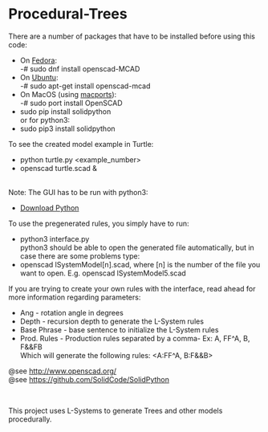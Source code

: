 # Procedural-Trees

 There are a number of packages that have to be installed before using this code: <br>
 - On <A HREF="https://start.fedoraproject.org">Fedora</A>: <br>
 -# sudo dnf install openscad-MCAD <br>
 - On <A HREF="https://www.ubuntu.com/desktop">Ubuntu</A>: <br>
 -# sudo apt-get install openscad-mcad <br>
 - On MacOS (using <A HREF="https://www.macports.org">macports</A>): <br>
 -# sudo port install OpenSCAD <br>
 - sudo pip install solidpython <br>
 or for python3: <br>
 - sudo pip3 install solidpython<br>

 To see the created model example in Turtle:<br>
 - python turtle.py \<example_number\><br>
 - openscad turtle.scad & <br><br>

 Note: The GUI has to be run with python3:<br>
 - <A HREF="https://www.python.org/downloads/">Download Python</A><br>

 To use the pregenerated rules, you simply have to run: <br>
 - python3 interface.py <br>
   python3 should be able to open the generated file automatically, but in case there are some problems type: <br>
 - openscad lSystemModel[n].scad, where [n] is the number of the file you want to open. E.g. openscad lSystemModel5.scad<br>

 If you are trying to create your own rules with the interface, read ahead for more information regarding parameters: <br>
 - Ang - rotation angle in degrees <br>
 - Depth - recursion depth to generate the L-System rules <br>
 - Base Phrase - base sentence to initialize the L-System rules <br>
 - Prod. Rules - Production rules separated by a comma- Ex: A, FF^A, B, F&&FB <br>
Which will generate the following rules: <A:FF^A, B:F&&B>

 @see http://www.openscad.org/<br>
 @see https://github.com/SolidCode/SolidPython

<br>

This project uses L-Systems to generate Trees and other models procedurally. 
